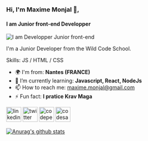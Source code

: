 ### Hi, I'm Maxime Monjal 👋,
#### I am Junior front-end Developper
![I am Developper Junior front-end](https://media-exp1.licdn.com/dms/image/C5616AQEbU_ZrBhQY7g/profile-displaybackgroundimage-shrink_350_1400/0?e=1606348800&v=beta&t=Fgj7cdMBdtFAu1Ojbqn0gtxPgvw-s183yhhzaxIf8Ag)

I'm a Junior Developer from the Wild Code School.

Skills: JS / HTML / CSS

- 🌍  I'm from: **Nantes (FRANCE)**
- 🌱 I’m currently learning: **Javascript, React, NodeJs** 
- 📫 How to reach me: maxime.monjal@gmail.com 
- ⚡ Fun fact: **I pratice Krav Maga** 


[<img src='https://cdn.jsdelivr.net/npm/simple-icons@3.0.1/icons/linkedin.svg' alt='linkedin' height='40'>](https://www.linkedin.com/in/maxime-monjal-79a777199/)  [<img src='https://cdn.jsdelivr.net/npm/simple-icons@3.0.1/icons/twitter.svg' alt='twitter' height='40'>](https://twitter.com/Maximecode)  [<img src='https://cdn.jsdelivr.net/npm/simple-icons@3.0.1/icons/codepen.svg' alt='codepen' height='40'>](https://codepen.io/Monjal)  [<img src='https://cdn.jsdelivr.net/npm/simple-icons@3.0.1/icons/codesandbox.svg' alt='codesandbox' height='40'>](https://codesandbox.io/u/Maxime-Monjal)  



[![Anurag's github stats](https://github-readme-stats.vercel.app/api?username=Maxime-Monjal)](https://github.com/anuraghazra/github-readme-stats)
